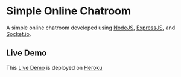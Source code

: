 # Simple Online Chatroom
A simple online chatroom developed using [NodeJS], [ExpressJS], and [Socket.io].

## Live Demo
This [Live Demo] is deployed on [Heroku]

[NodeJS]: https://nodejs.org/
[ExpressJS]: http://expressjs.com/
[Socket.io]: http://socket.io/
[Live Demo]: http://chat.wei0831.net/
[Heroku]: https://www.heroku.com/
